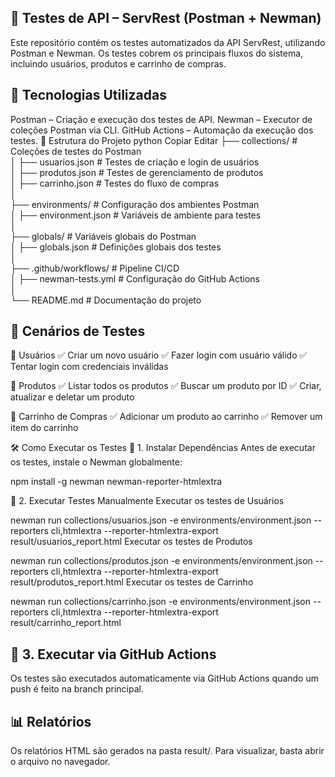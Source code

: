 ## 🚀 Testes de API – ServRest (Postman + Newman)
Este repositório contém os testes automatizados da API ServRest, utilizando Postman e Newman. Os testes cobrem os principais fluxos do sistema, incluindo usuários, produtos e carrinho de compras.

## 📌 Tecnologias Utilizadas
Postman – Criação e execução dos testes de API.
Newman – Executor de coleções Postman via CLI.
GitHub Actions – Automação da execução dos testes.
📁 Estrutura do Projeto
python
Copiar
Editar
├── collections/               # Coleções de testes do Postman  
│   ├── usuarios.json          # Testes de criação e login de usuários  
│   ├── produtos.json          # Testes de gerenciamento de produtos  
│   ├── carrinho.json          # Testes do fluxo de compras  
│  
├── environments/              # Configuração dos ambientes Postman  
│   ├── environment.json       # Variáveis de ambiente para testes  
│  
├── globals/                   # Variáveis globais do Postman  
│   ├── globals.json           # Definições globais dos testes  
│  
├── .github/workflows/         # Pipeline CI/CD  
│   ├── newman-tests.yml       # Configuração do GitHub Actions  
│  
└── README.md                  # Documentação do projeto  

## 🎯 Cenários de Testes
🔹 Usuários
✅ Criar um novo usuário
✅ Fazer login com usuário válido
✅ Tentar login com credenciais inválidas

🔹 Produtos
✅ Listar todos os produtos
✅ Buscar um produto por ID
✅ Criar, atualizar e deletar um produto

🔹 Carrinho de Compras
✅ Adicionar um produto ao carrinho
✅ Remover um item do carrinho

🛠 Como Executar os Testes
🔸 1. Instalar Dependências
Antes de executar os testes, instale o Newman globalmente:

npm install -g newman newman-reporter-htmlextra

🔸 2. Executar Testes Manualmente
Executar os testes de Usuários

newman run collections/usuarios.json -e environments/environment.json --reporters cli,htmlextra --reporter-htmlextra-export result/usuarios_report.html
Executar os testes de Produtos

newman run collections/produtos.json -e environments/environment.json --reporters cli,htmlextra --reporter-htmlextra-export result/produtos_report.html
Executar os testes de Carrinho

newman run collections/carrinho.json -e environments/environment.json --reporters cli,htmlextra --reporter-htmlextra-export result/carrinho_report.html
## 🔸 3. Executar via GitHub Actions
Os testes são executados automaticamente via GitHub Actions quando um push é feito na branch principal.

## 📊 Relatórios
Os relatórios HTML são gerados na pasta result/. Para visualizar, basta abrir o arquivo no navegador.
